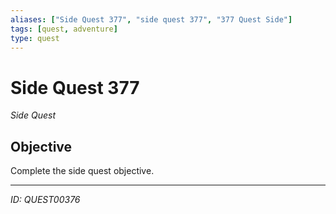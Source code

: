 ```yaml
---
aliases: ["Side Quest 377", "side quest 377", "377 Quest Side"]
tags: [quest, adventure]
type: quest
---
```


# Side Quest 377

*Side Quest*

## Objective
Complete the side quest objective.

---
*ID: QUEST00376*